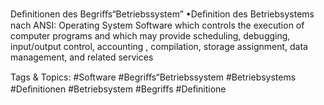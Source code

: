 Deﬁnitionen des Begriﬀs“Betriebssystem”
•Deﬁnition des Betriebsystems nach ANSI: Operating System
Software which controls the execution of computer programs and which may provide
scheduling, debugging, input/output control, accounting , compilation, storage assignment, data
management, and related services

   Tags & Topics:
   #Software
   #Begriﬀs“Betriebssystem
   #Betriebsystems
   #Deﬁnitionen
   #Betriebsystem
   #Begriﬀs
   #Deﬁnitione